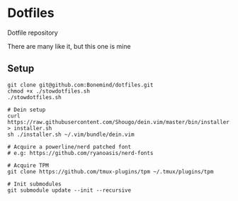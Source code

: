 Dotfiles
=======

Dotfile repository

There are many like it, but this one is mine

## Setup

```
git clone git@github.com:Bonemind/dotfiles.git
chmod +x ./stowdotfiles.sh
./stowdotfiles.sh

# Dein setup
curl https://raw.githubusercontent.com/Shougo/dein.vim/master/bin/installer.sh > installer.sh
sh ./installer.sh ~/.vim/bundle/dein.vim

# Acquire a powerline/nerd patched font
# e.g: https://github.com/ryanoasis/nerd-fonts

# Acquire TPM
git clone https://github.com/tmux-plugins/tpm ~/.tmux/plugins/tpm

# Init submodules
git submodule update --init --recursive
```
